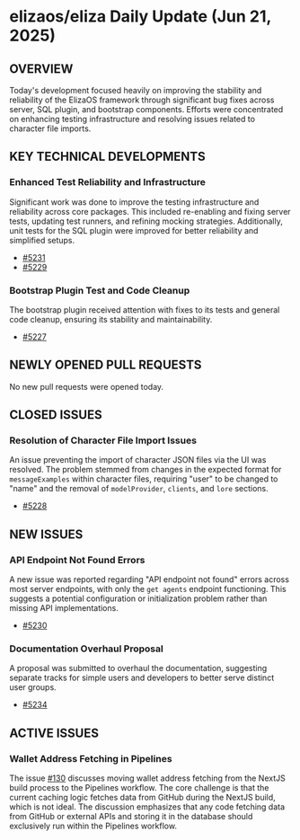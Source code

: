 # elizaos/eliza Daily Update (Jun 21, 2025)
## OVERVIEW
Today's development focused heavily on improving the stability and reliability of the ElizaOS framework through significant bug fixes across server, SQL plugin, and bootstrap components. Efforts were concentrated on enhancing testing infrastructure and resolving issues related to character file imports.

## KEY TECHNICAL DEVELOPMENTS

### Enhanced Test Reliability and Infrastructure
Significant work was done to improve the testing infrastructure and reliability across core packages. This included re-enabling and fixing server tests, updating test runners, and refining mocking strategies. Additionally, unit tests for the SQL plugin were improved for better reliability and simplified setups.
- [#5231](https://github.com/elizaos/eliza/pull/5231)
- [#5229](https://github.com/elizaos/eliza/pull/5229)

### Bootstrap Plugin Test and Code Cleanup
The bootstrap plugin received attention with fixes to its tests and general code cleanup, ensuring its stability and maintainability.
- [#5227](https://github.com/elizaos/eliza/pull/5227)

## NEWLY OPENED PULL REQUESTS
No new pull requests were opened today.

## CLOSED ISSUES

### Resolution of Character File Import Issues
An issue preventing the import of character JSON files via the UI was resolved. The problem stemmed from changes in the expected format for `messageExamples` within character files, requiring "user" to be changed to "name" and the removal of `modelProvider`, `clients`, and `lore` sections.
- [#5228](https://github.com/elizaos/eliza/issues/5228)

## NEW ISSUES

### API Endpoint Not Found Errors
A new issue was reported regarding "API endpoint not found" errors across most server endpoints, with only the `get agents` endpoint functioning. This suggests a potential configuration or initialization problem rather than missing API implementations.
- [#5230](https://github.com/elizaos/eliza/issues/5230)

### Documentation Overhaul Proposal
A proposal was submitted to overhaul the documentation, suggesting separate tracks for simple users and developers to better serve distinct user groups.
- [#5234](https://github.com/elizaos/eliza/issues/5234)

## ACTIVE ISSUES

### Wallet Address Fetching in Pipelines
The issue [#130](https://github.com/elizaos/eliza/issues/130) discusses moving wallet address fetching from the NextJS build process to the Pipelines workflow. The core challenge is that the current caching logic fetches data from GitHub during the NextJS build, which is not ideal. The discussion emphasizes that any code fetching data from GitHub or external APIs and storing it in the database should exclusively run within the Pipelines workflow.